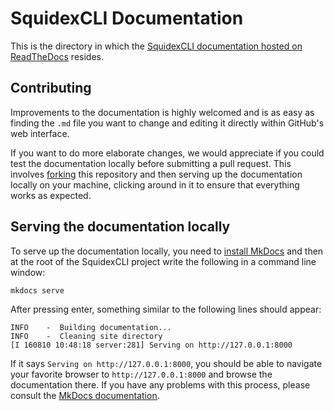 # SquidexCLI Documentation

This is the directory in which the
[SquidexCLI documentation hosted on ReadTheDocs](http://squidexcli.readthedocs.io/en/latest/)
resides.

## Contributing

Improvements to the documentation is highly welcomed and is as easy
as finding the `.md` file you want to change and editing it directly within
GitHub's web interface.

If you want to do more elaborate changes, we would appreciate if you could test
the documentation locally before submitting a pull request. This involves
[forking](https://guides.github.com/activities/forking/) this repository and
then serving up the documentation locally on your machine, clicking around in
it to ensure that everything works as expected.

## Serving the documentation locally

To serve up the documentation locally, you need to
[install MkDocs](http://www.mkdocs.org/#installation) and then at the root of
the SquidexCLI project write the following in a command line window:

```shell
mkdocs serve
```

After pressing enter, something similar to the following lines should appear:

```
INFO    -  Building documentation...
INFO    -  Cleaning site directory
[I 160810 10:48:18 server:281] Serving on http://127.0.0.1:8000
```

If it says `Serving on http://127.0.0.1:8000`, you should be able to navigate
your favorite browser to `http://127.0.0.1:8000` and browse the documentation
there. If you have any problems with this process, please consult the
[MkDocs documentation](http://www.mkdocs.org/).